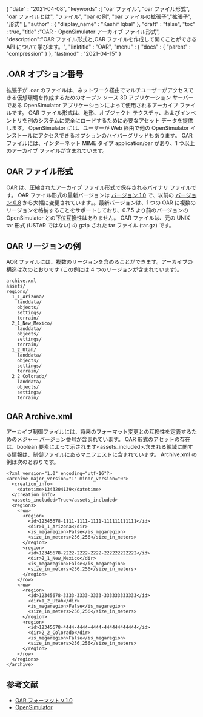 {
  "date" : "2021-04-08",
  "keywords" :[ "oar ファイル", "oar ファイル形式", "oar ファイルとは", "ファイル", "oar の例", "oar ファイルの拡張子","拡張子", "形式" ],
  "author" : {
    "display_name" : "Kashif Iqbal"
},
  "draft" : "false",
  "toc" : true,
  "title" :"OAR - OpenSimulator アーカイブ ファイル形式",
  "description":"OAR ファイル形式と,OAR ファイルを作成して開くことができる API について学びます。",
  "linktitle" : "OAR",
  "menu" : {
    "docs" : {
      "parent" : "compression"
}
},
  "lastmod" : "2021-04-15"
}

## .OAR オプション番号

拡張子が .oar のファイルは、ネットワーク経由でマルチユーザーがアクセスできる仮想環境を作成するためのオープン ソース 3D アプリケーション サーバーである OpenSimulator アプリケーションによって使用されるアーカイブ ファイルです。 OAR ファイル形式は、地形、オブジェクト テクスチャ、およびインベントリを別のシステムに完全にロードするために必要なアセット データを提供します。 OpenSimulator には、ユーザーが Web 経由で他の OpenSimulator インストールにアクセスできるオプションのハイパーグリッドもあります。 OAR ファイルには、インターネット MIME タイプ application/oar があり、1 つ以上のアーカイブ ファイルが含まれています。


## OAR ファイル形式

OAR は、圧縮されたアーカイブ ファイル形式で保存されるバイナリ ファイルです。 OAR ファイル形式の最新バージョンは [バージョン 1.0](http://opensimulator.org/wiki/OAR_Format_1.0) で、以前の [バージョン 0.8](http://opensimulator.org/wiki/OAR_Format_0.8) から大幅に変更されています。。最新バージョンは、1 つの OAR に複数のリージョンを格納することをサポートしており、0.7.5 より前のバージョンの OpenSimulator との下位互換性はありません。 OAR ファイルは、元の UNIX tar 形式 (USTAR ではない) の gzip された tar ファイル (tar.gz) です。

## OAR リージョンの例
AOR ファイルには、複数のリージョンを含めることができます。アーカイブの構造は次のとおりです (この例には 4 つのリージョンが含まれています)。

```
archive.xml
assets/
regions/
  1_1_Arizona/
    landdata/
    objects/
    settings/
    terrain/
  2_1_New_Mexico/
    landdata/
    objects/
    settings/
    terrain/
  1_2_Utah/
    landdata/
    objects/
    settings/
    terrain/
  2_2_Colorado/
    landdata/
    objects/
    settings/
    terrain/
```
## OAR Archive.xml

アーカイブ制御ファイルには、将来のフォーマット変更との互換性を定義するためのメジャー バージョン番号が含まれています。 OAR 形式のアセットの存在は、boolean 要素によって示されます<assets_included>.含まれる領域に関する情報は、制御ファイルにあるマニフェストに含まれています。 Archive.xml の例は次のとおりです。

```
<?xml version="1.0" encoding="utf-16"?>
<archive major_version="1" minor_version="0">
  <creation_info>
    <datetime>1343204139</datetime>
  </creation_info>
  <assets_included>True</assets_included>
  <regions>
    <row>
      <region>
        <id>12345678-1111-1111-1111-111111111111</id>
        <dir>1_1_Arizona</dir>
        <is_megaregion>False</is_megaregion>
        <size_in_meters>256,256</size_in_meters>
      </region>
      <region>
        <id>12345678-2222-2222-2222-222222222222</id>
        <dir>2_1_New_Mexico</dir>
        <is_megaregion>False</is_megaregion>
        <size_in_meters>256,256</size_in_meters>
      </region>
    </row>
    <row>
      <region>
        <id>12345678-3333-3333-3333-333333333333</id>
        <dir>1_2_Utah</dir>
        <is_megaregion>False</is_megaregion>
        <size_in_meters>256,256</size_in_meters>
      </region>
      <region>
        <id>12345678-4444-4444-4444-444444444444</id>
        <dir>2_2_Colorado</dir>
        <is_megaregion>False</is_megaregion>
        <size_in_meters>256,256</size_in_meters>
      </region>
    </row>
  </regions>
</archive>
```

## 参考文献

* [OAR フォーマット v 1.0](http://opensimulator.org/wiki/OAR_Format_1.0)
* [OpenSimulator](http://opensimulator.org/wiki/Main_Page)

